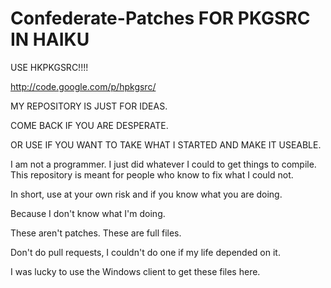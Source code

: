 Confederate-Patches FOR PKGSRC IN HAIKU 
=======================================

USE HKPKGSRC!!!! 

http://code.google.com/p/hpkgsrc/

MY REPOSITORY IS JUST FOR IDEAS.

COME BACK IF YOU ARE DESPERATE.

OR USE IF YOU WANT TO TAKE WHAT I STARTED AND MAKE IT USEABLE.

I am not a programmer. I just did whatever I could to get things to compile. 
This repository is meant for people who know to fix what I could not.

In short, use at your own risk and if you know what you are doing.

Because I don't know what I'm doing.

These aren't patches. These are full files.

Don't do pull requests, I couldn't do one if my life depended on it. 

I was lucky to use the Windows client to get these files here.
